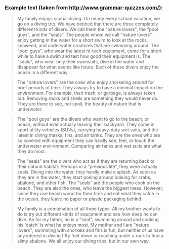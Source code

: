 ### Example text (taken from http://www.grammar-quizzes.com/):

> My family enjoys scuba-diving. On nearly every school vacation, we go on a diving trip. We have noticed that there are three completely different kinds of divers. We call them the "nature lovers", the "pool guys", and the "seals". The people whom we call "nature lovers" enjoy getting in the water for a short swim to look at the rocks, seaweed, and underwater creatures that are swimming around. The "pool guys", who wear the latest hi-tech equipment, come for a short while to have a swim and test how good their equipment is. The "seals", who wear only their swimsuits, dive in the water and disappear for what seems like hours. Each of these divers enjoy the ocean in a different way.

> The "nature lovers" are the ones who enjoy snorkeling around for brief periods of time. They always try to have a minimal impact on the environment. For example, their trash, or garbage, is always taken out. Removing rocks and shells are something they would never do. They are there to see, not spoil, the beauty of nature that is underwater.

> The "pool guys" are the divers who want to go to the beach, or ocean, without ever actually leaving their backyard. They come in sport utility vehicles (SUVs), carrying heavy-duty wet suits, and the latest in diving masks, fins, and air tanks. They are the ones who are so covered with equipment they can hardly see, feel, or touch the underwater environment.  Comparing air tanks and wet suits are what they do most.

> The "seals" are the divers who act as if they are returning back to their natural habitat. Perhaps in a "previous life", they were actually seals. Diving into the water, they hardly make a splash. As soon as they are in the water, they start poking around looking for crabs, abalone, and other fish. The "seals" are the people who cook on the beach. They are also the ones, who leave the biggest mess. However, since they use beach wood for their fires and eat what they catch in the ocean, they leave no paper or plastic packaging behind.

> My family is a combination of all three types. All my brother wants to do is try out different kinds of equipment and see how deep he can dive. As for my father, he is a "seal"; swimming around and cooking his 'catch' is what he enjoys most. My mother and I are "nature lovers"; swimming with snorkels and fins is fun, but neither of us have any interest in diving fifty feet down or reaching under a rock to find a slimy abalone. We all enjoy our diving trips, but in our own way.

